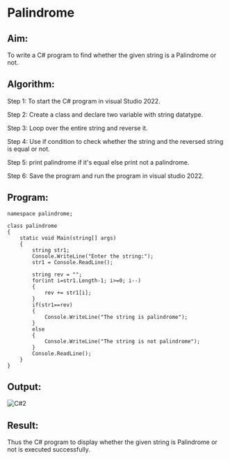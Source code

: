 # Palindrome


## Aim:
To write a C# program to find whether the given string is a Palindrome or not.
## Algorithm:
Step 1: To start the C# program in visual Studio 2022.

Step 2: Create a class and declare two variable with string datatype.

Step 3: Loop over the entire string and reverse it.

Step 4: Use if condition to check whether the string and the reversed string is equal or not.

Step 5: print palindrome if it's equal else print not a palindrome.

Step 6: Save the program and run the program in visual studio 2022.
## Program:
```
namespace palindrome;

class palindrome
{
    static void Main(string[] args)
    {
        string str1;
        Console.WriteLine("Enter the string:");
        str1 = Console.ReadLine();
        
        string rev = "";
        for(int i=str1.Length-1; i>=0; i--)
        {
            rev += str1[i];
        }
        if(str1==rev)
        {
            Console.WriteLine("The string is palindrome");
        }
        else 
        {
            Console.WriteLine("The string is not palindrome");
        }
        Console.ReadLine(); 
    }
}
```
## Output:
![C#2](https://github.com/Guru-Guna/Palindrome/assets/93427255/a80ddc6a-ab1b-41c5-b0d1-e5f30ebf28c6)

## Result:
Thus the C# program to display whether the given string is Palindrome or not is executed successfully.
